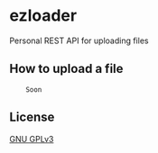 # ezloader

Personal REST API for uploading files

## How to upload a file

```
    Soon
```

## License

[GNU GPLv3](LICENSE)
